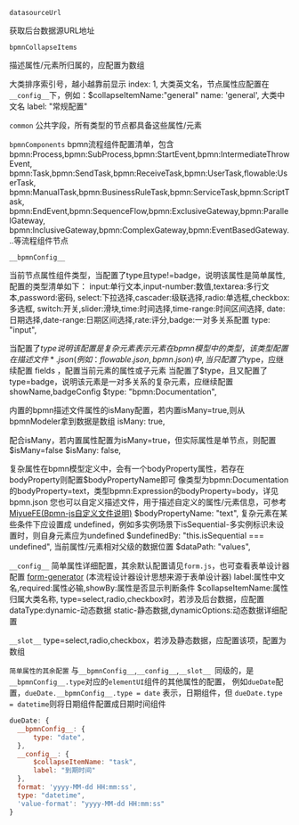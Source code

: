 `datasourceUrl`

获取后台数据源URL地址



`bpmnCollapseItems`

描述属性/元素所归属的，应配置为数组

大类排序索引号，越小越靠前显示
index: 1,
大类英文名，节点属性应配置在 `__config__`下，例如：$collapseItemName:"general"
name: 'general',
大类中文名
label: "常规配置"



`common`
公共字段，所有类型的节点都具备这些属性/元素



`bpmnComponents`
bpmn流程组件配置清单，包含 
bpmn:Process,bpmn:SubProcess,bpmn:StartEvent,bpmn:IntermediateThrowEvent,
bpmn:Task,bpmn:SendTask,bpmn:ReceiveTask,bpmn:UserTask,flowable:UserTask,
bpmn:ManualTask,bpmn:BusinessRuleTask,bpmn:ServiceTask,bpmn:ScriptTask,
bpmn:EndEvent,bpmn:SequenceFlow,bpmn:ExclusiveGateway,bpmn:ParallelGateway,
bpmn:InclusiveGateway,bpmn:ComplexGateway,bpmn:EventBasedGateway...等流程组件节点



`__bpmnConfig__`

当前节点属性组件类型，当配置了type且type!=badge，说明该属性是简单属性,
配置的类型清单如下：
input:单行文本,input-number:数值,textarea:多行文本,password:密码,
select:下拉选择,cascader:级联选择,radio:单选框,checkbox:多选框,
switch:开关,slider:滑块,time:时间选择,time-range:时间区间选择,
date:日期选择,date-range:日期区间选择,rate:评分,badge:一对多关系配置
type: "input",

当配置了$type说明该配置是复杂元素
表示元素在bpmn模型中的类型，该类型配置在描述文件*.json(例如：flowable.json,bpmn.json)中,
当只配置了$type，应继续配置 fields ，配置当前元素的属性或子元素
当配置了$type，且又配置了 type=badge，说明该元素是一对多关系的复杂元素，应继续配置showName,badgeConfig
$type: "bpmn:Documentation", 

内置的bpmn描述文件属性的isMany配置，若内置isMany=true,则从bpmnModeler拿到数据是数组
isMany: true, 

配合isMany，若内置属性配置为isMany=true，但实际属性是单节点，则配置$isMany=false
$isMany: false,

复杂属性在bpmn模型定义中，会有一个bodyProperty属性，若存在bodyProperty则配置$bodyPropertyName即可
像类型为bpmn:Documentation的bodyProperty=text，类型bpmn:Expression的bodyProperty=body，详见bpmn.json
您也可以自定义描述文件，用于描述自定义的属性/元素信息，可参考 [MiyueFE(Bpmn-js自定义文件说明)](https://juejin.cn/post/6912331982701592590)
$bodyPropertyName: "text",
复杂元素在某些条件下应设置成 undefined，例如多实例场景下isSequential-多实例标识未设置时，则自身元素应为undefined
$undefinedBy: "this.isSequential === undefined",
当前属性/元素相对父级的数据位置
$dataPath: "values",



`__config__`
简单属性详细配置，其余默认配置请见`form.js`，也可查看表单设计器配置 [form-generator](https://gitee.com/mrhj/form-generator) (本流程设计器设计思想来源于表单设计器)
label:属性中文名,required:属性必输,showBy:属性是否显示判断条件
$collapseItemName:属性归属大类名称,
type=select,radio,checkbox时，若涉及后台数据，应配置 dataType:dynamic-动态数据 static-静态数据,dynamicOptions:动态数据详细配置



`__slot__`
type=select,radio,checkbox，若涉及静态数据，应配置该项，配置为数组



`简单属性的其余配置`
与`__bpmnConfig__`,`__config__`,`__slot__ `同级的，是`__bpmnConfig__.type`对应的`elementUI`组件的其他属性的配置，
例如`dueDate`配置，`dueDate.__bpmnConfig__.type = date` 表示，日期组件，但 `dueDate.type = datetime`则将日期组件配置成日期时间组件

```js
dueDate: {
  __bpmnConfig__: {
      type: "date",
  },
  __config__: {
      $collapseItemName: "task",
      label: "到期时间"
  },
  format: 'yyyy-MM-dd HH:mm:ss',
  type: "datetime",
  'value-format': "yyyy-MM-dd HH:mm:ss"
}
```